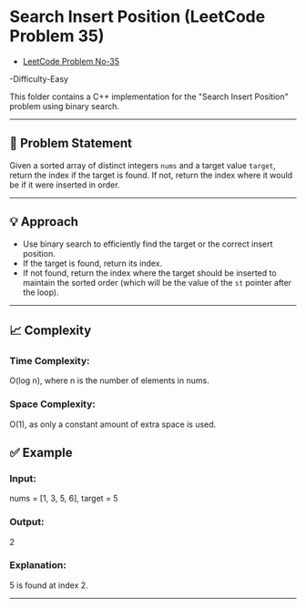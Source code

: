 # Search Insert Position (LeetCode Problem 35)

- [LeetCode Problem No-35](https://leetcode.com/problems/search-insert-position/)

-Difficulty-Easy

This folder contains a C++ implementation for the "Search Insert Position" problem using binary search.

---

## 📝 Problem Statement

Given a sorted array of distinct integers `nums` and a target value `target`, return the index if the target is found. If not, return the index where it would be if it were inserted in order.

---

## 💡 Approach

- Use binary search to efficiently find the target or the correct insert position.
- If the target is found, return its index.
- If not found, return the index where the target should be inserted to maintain the sorted order (which will be the value of the `st` pointer after the loop).

---

## 📈 Complexity
### Time Complexity:
 O(log n), where n is the number of elements in nums.
### Space Complexity:
 O(1), as only a constant amount of extra space is used.
## ✅ Example

### Input:
nums = [1, 3, 5, 6], target = 5

### Output:
2

### Explanation:
5 is found at index 2.

---